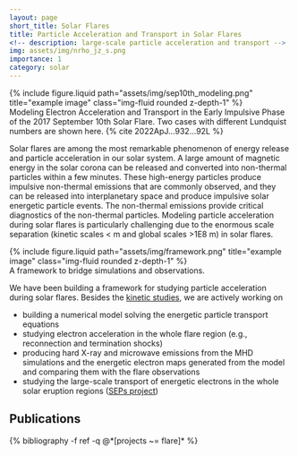 ```yaml
---
layout: page
short_title: Solar Flares
title: Particle Acceleration and Transport in Solar Flares
<!-- description: large-scale particle acceleration and transport -->
img: assets/img/nrho_jz_s.png
importance: 1
category: solar
---
```


<div class="row">
    <div class="col-sm mt-3 mt-md-0">
        {% include figure.liquid path="assets/img/sep10th_modeling.png" title="example image" class="img-fluid rounded z-depth-1" %}
    </div>
</div>
<div class="caption">
    Modeling Electron Acceleration and Transport in the Early Impulsive Phase of the 2017 September 10th Solar Flare. Two cases with different Lundquist numbers are shown here. {% cite 2022ApJ...932...92L %}
</div>

Solar flares are among the most remarkable phenomenon of energy release and particle acceleration in our solar system. A large amount of magnetic energy in the solar corona can be released and converted into non-thermal particles within a few minutes. These high-energy particles produce impulsive non-thermal emissions that are commonly observed, and they can be released into interplanetary space and produce impulsive solar energetic particle events. The non-thermal emissions provide critical diagnostics of the non-thermal particles. Modeling particle acceleration during solar flares is particularly challenging due to the enormous scale separation (kinetic scales < m and global scales >1E8 m) in solar flares.

<div class="row">
    <div class="col-sm mt-3 mt-md-0">
        {% include figure.liquid path="assets/img/framework.png" title="example image" class="img-fluid rounded z-depth-1" %}
    </div>
</div>
<div class="caption">
    A framework to bridge simulations and observations.
</div>

We have been building a framework for studying particle acceleration during solar flares. Besides the [kinetic studies](/projects/1_project/), we are actively working on
* building a numerical model solving the energetic particle transport equations
* studying electron acceleration in the whole flare region (e.g., reconnection and termination shocks)
* producing hard X-ray and microwave emissions from the MHD simulations and the energetic electron maps generated from the model and comparing them with the flare observations
* studying the large-scale transport of energetic electrons in the whole solar eruption regions ([SEPs project](/projects/5_project/))

## Publications
<div class="publications">
{% bibliography -f ref -q @*[projects ~= flare]* %}
</div>
